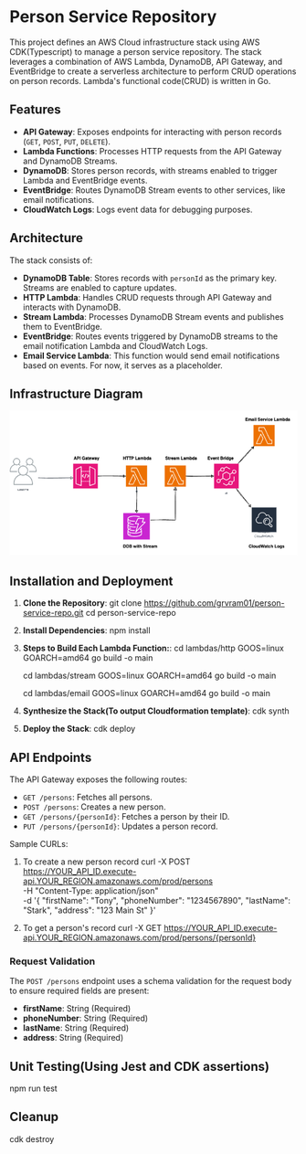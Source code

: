 # Person Service Repository

This project defines an AWS Cloud infrastructure stack using AWS CDK(Typescript) to manage a person service repository. The stack leverages a combination of AWS Lambda, DynamoDB, API Gateway, and EventBridge to create a serverless architecture to perform CRUD operations on person records. Lambda's functional code(CRUD) is written in Go.

## Features

- **API Gateway**: Exposes endpoints for interacting with person records (`GET`, `POST`, `PUT`, `DELETE`).
- **Lambda Functions**: Processes HTTP requests from the API Gateway and DynamoDB Streams.
- **DynamoDB**: Stores person records, with streams enabled to trigger Lambda and EventBridge events.
- **EventBridge**: Routes DynamoDB Stream events to other services, like email notifications.
- **CloudWatch Logs**: Logs event data for debugging purposes.

## Architecture

The stack consists of:
- **DynamoDB Table**: Stores records with `personId` as the primary key. Streams are enabled to capture updates.
- **HTTP Lambda**: Handles CRUD requests through API Gateway and interacts with DynamoDB.
- **Stream Lambda**: Processes DynamoDB Stream events and publishes them to EventBridge.
- **EventBridge**: Routes events triggered by DynamoDB streams to the email notification Lambda and CloudWatch Logs.
- **Email Service Lambda**: This function would send email notifications based on events. For now, it serves as a placeholder.

## Infrastructure Diagram
![Alt text](./architecture.png)

## Installation and Deployment
   
1. **Clone the Repository**:
    git clone https://github.com/grvram01/person-service-repo.git
    cd person-service-repo

2. **Install Dependencies**:
    npm install

3. **Steps to Build Each Lambda Function:**:
   cd lambdas/http
   GOOS=linux GOARCH=amd64 go build -o main

   cd lambdas/stream
   GOOS=linux GOARCH=amd64 go build -o main
   
   cd lambdas/email
   GOOS=linux GOARCH=amd64 go build -o main

4. **Synthesize the Stack(To output Cloudformation template)**:
    cdk synth
    
5. **Deploy the Stack**:
    cdk deploy

## API Endpoints

The API Gateway exposes the following routes:

- `GET /persons`: Fetches all persons.
- `POST /persons`: Creates a new person.
- `GET /persons/{personId}`: Fetches a person by their ID.
- `PUT /persons/{personId}`: Updates a person record.

Sample CURLs: 

1. To create a new person record
    curl -X POST https://YOUR_API_ID.execute-api.YOUR_REGION.amazonaws.com/prod/persons \
     -H "Content-Type: application/json" \
     -d '{
           "firstName": "Tony",
           "phoneNumber": "1234567890",
           "lastName": "Stark",
           "address": "123 Main St"
         }'

2. To get a person's record
   curl -X GET https://YOUR_API_ID.execute-api.YOUR_REGION.amazonaws.com/prod/persons/{personId}
        
### Request Validation

The `POST /persons` endpoint uses a schema validation for the request body to ensure required fields are present:
- **firstName**: String (Required)
- **phoneNumber**: String (Required)
- **lastName**: String (Required)
- **address**: String (Required)

## Unit Testing(Using Jest and CDK assertions)

npm run test

## Cleanup

cdk destroy
